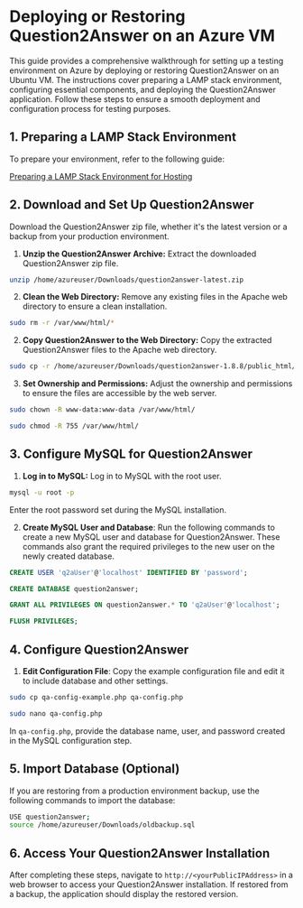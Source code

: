 # Deploying or Restoring Question2Answer on an Azure VM

This guide provides a comprehensive walkthrough for setting up a testing environment on Azure by deploying or restoring Question2Answer on an Ubuntu VM. The instructions cover preparing a LAMP stack environment, configuring essential components, and deploying the Question2Answer application. Follow these steps to ensure a smooth deployment and configuration process for testing purposes.

## 1. Preparing a LAMP Stack Environment

To prepare your environment, refer to the following guide:

[Preparing a LAMP Stack Environment for Hosting](https://github.com/DevOpsVisions/common-workspace-hub/blob/main/prepare_lamp_stack_env.md)

## 2. Download and Set Up Question2Answer

Download the Question2Answer zip file, whether it's the latest version or a backup from your production environment.

1. **Unzip the Question2Answer Archive:** Extract the downloaded Question2Answer zip file.

```bash
unzip /home/azureuser/Downloads/question2answer-latest.zip
```

2. **Clean the Web Directory:** Remove any existing files in the Apache web directory to ensure a clean installation.

```bash
sudo rm -r /var/www/html/*
```

2. **Copy Question2Answer to the Web Directory:** Copy the extracted Question2Answer files to the Apache web directory.

```bash
sudo cp -r /home/azureuser/Downloads/question2answer-1.8.8/public_html/. /var/www/html
```

3. **Set Ownership and Permissions:** Adjust the ownership and permissions to ensure the files are accessible by the web server.

```bash
sudo chown -R www-data:www-data /var/www/html/
```
```bash
sudo chmod -R 755 /var/www/html/
```

## 3. Configure MySQL for Question2Answer

1. **Log in to MySQL:** Log in to MySQL with the root user.

```bash
mysql -u root -p
```
Enter the root password set during the MySQL installation.

2. **Create MySQL User and Database**: Run the following commands to create a new MySQL user and database for Question2Answer. These commands also grant the required privileges to the new user on the newly created database.

```sql
CREATE USER 'q2aUser'@'localhost' IDENTIFIED BY 'password';
```
```sql
CREATE DATABASE question2answer;
```
```sql
GRANT ALL PRIVILEGES ON question2answer.* TO 'q2aUser'@'localhost';
```
```sql
FLUSH PRIVILEGES;
```

## 4. Configure Question2Answer

1. **Edit Configuration File**: Copy the example configuration file and edit it to include database and other settings.

```bash
sudo cp qa-config-example.php qa-config.php
```
```bash
sudo nano qa-config.php
```
In `qa-config.php`, provide the database name, user, and password created in the MySQL configuration step.

## 5. Import Database (Optional)

If you are restoring from a production environment backup, use the following commands to import the database:

```bash
USE question2answer;
source /home/azureuser/Downloads/oldbackup.sql
```

## 6. Access Your Question2Answer Installation

After completing these steps, navigate to `http://<yourPublicIPAddress>` in a web browser to access your Question2Answer installation. If restored from a backup, the application should display the restored version.